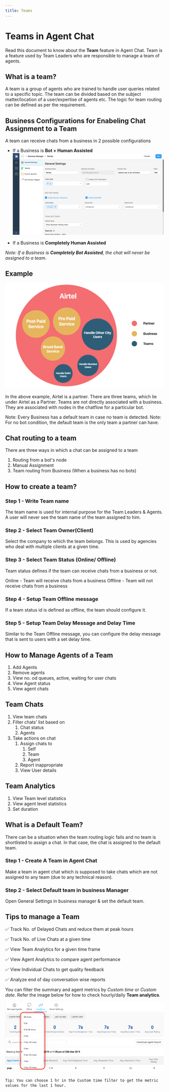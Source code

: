 ```yaml
---
title: Teams
---
```


# Teams in Agent Chat

Read this document to know about the **Team** feature in Agent Chat. Team is a feature used by Team Leaders who are responsible to manage a team of agents.

## What is a team?
A team is a group of agents who are trained to handle user queries related to a specific topic. The team can be divided based on the subject matter/location of a user/expertise of agents etc. The logic for team routing can be defined as per the requirement. 


## Business Configurations for Enabeling Chat Assignment to a Team

A team can receive chats from a business in 2 possible configurations

- If a Business is **Bot + Human Assisted** 
![bot_settings](assets/teams_bot_settings.png)

- If a Business is **Completely Human Assisted**

_Note: If a Business is **Completely Bot Assisted**, the chat will never be assigned to a team._

## Example

![bot_settings](assets/teams_hierarchy.png)

In the above example, Airtel is a partner. There are three teams, which lie under Airtel as a Partner. Teams are not directly associated with a business. They are associated with nodes in the chatflow for a particular bot.

Note: Every Business has a default team in case no team is detected.
Note: For no bot condition, the default team is the only team a partner can have.

## Chat routing to a team

There are three ways in which a chat can be assigned to a team

1. Routing from a bot's node
2. Manual Assignment
3. Team routing from Business (When a business has no bots)

## How to create a team?

### Step 1 - Write Team name

The team name is used for internal purpose for the Team Leaders & Agents. A user will never see the team name of the team assigned to him.

### Step 2 - Select Team Owner(Client)

Select the company to which the team belongs. This is used by agencies who deal with multiple clients at a given time.

### Step 3 - Select Team Status (Online/ Offline)

Team status defines if the team can receive chats from a business or not.

Online - Team will receive chats from a business
Offline - Team will not receive chats from a business

### Step 4 - Setup Team Offline message

If a team status id is defined as offline, the team should configure it.

### Step 5 - Setup Team Delay Message and Delay Time

Similar to the Team Offline message, you can configure the delay message that is sent to users with a set delay time.

## How to Manage Agents of a Team

1. Add Agents
2. Remove agents
3. View no. od queues, active, waiting for user chats
4. View Agent status
5. View agent chats

## Team Chats

1. View team chats
2. Filter chats' list based on
    1. Chat status
    2. Agents
3. Take actions on chat
    1. Assign chats to 
        1. Self
        2. Team
        3. Agent
    2. Report inappropriate
    3. View User details

## Team Analytics

1. View Team level statistics
2. View agent level statistics
3. Set duration

## What is a Default Team?

There can be a situation when the team routing logic fails and no team is shortlisted to assign a chat. In that case, the chat is assigned to the default team.

### Step 1 - Create A Team in Agent Chat

Make a team in agent chat which is supposed to take chats which are not assigned to any team (due to any technical reason).

### Step 2 - Select Default team in business Manager

Open General Settings in business manager & set the default team.

## Tips to manage a Team

✅ Track No. of Delayed Chats and reduce them at peak hours

✅ Track No. of Live Chats at a given time

✅ View Team Analytics for a given time frame

✅ View Agent Analytics to compare agent performance

✅ View Individual Chats to get quality feedback

✅ Analyze end of day conversation wise reports

You can filter the summary and agent metrics by *Custom time* or *Custom date*. Refer the image below for how to check hourly/daily **Team analytics**.

![Hourly_Metrics](assets/teams_hourly_analytics.png)

    Tip: You can choose 1 hr in the Custom time filter to get the metric values for the last 1 hour.
